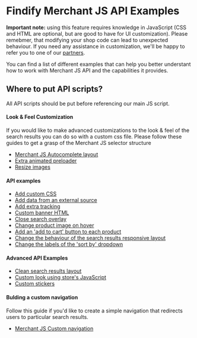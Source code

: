 # Findify Merchant JS API Examples 

__Important note:__ using this feature requires knowledge in JavaScript (CSS and HTML are optional, but are good to have for UI customization). Please remebmer, that modifying your shop code can lead to unexpected behaviour. If you need any assistance in customization, we'll be happy to refer you to one of our [partners](http://findify.io/partners/?utm_source=github_documentation&utm_medium=github_documentation&utm_campaign=github_documentation
).

You can find a list of different examples that can help you better understant how to work with Merchant JS API and the capabilities it provides.

## Where to put API scripts? 

All API scripts should be put before referencing our main JS script.

#### Look & Feel Customization
If you would like to make advanced customizations to the look & feel of the search results you can do so with a custom css file. Please follow these guides to get a grasp of the Merchant JS selector structure
* [Merchant JS Autocomplete layout](customization/autocomplete.scss)
* [Extra animated preloader](customization/preloader/README.md)
* [Resize images](customization/resizeImage.md)

#### API examples
* [Add custom CSS](addCustomCss.md)
* [Add data from an external source](addDataFromAnExternalSource.md)
* [Add extra tracking](addExtraTracking.md)
* [Custom banner HTML](customBannerHtml.md)
* [Close search overlay](closeSearchOverlay.md)
* [Change product image on hover](productImageOnHover.md)
* [Add an 'add to cart' button to each product](searchResultsProductAddToCart.md)
* [Change the behaviour of the search results responsive layout](searchResultsResponsiveLayout.md)
* [Change the labels of the 'sort by' dropdown](sortByLabels.md)

#### Advanced API Examples
* [Clean search results layout](use-cases/cleanSearchResultsLayout.md)
* [Custom look using store's JavaScript](use-cases/customLookUsingStoreJS.md)
* [Custom stickers](use-cases/customStickers.md)

#### Bulding a custom navigation
Follow this guide if you'd like to create a simple navigation that redirects users to particular search results.
* [Merchant JS Custom navigation](core/manualNavigation.md)
